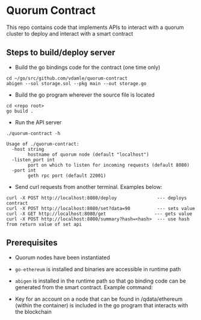# Quorum Contract
This repo contains code that implements APIs to interact with a quorum
cluster to deploy and interact with a smart contract

## Steps to build/deploy server

* Build the go bindings code for the contract (one time only)
```
cd ~/go/src/github.com/vdamle/quorum-contract
abigen --sol storage.sol --pkg main --out storage.go
```

* Build the go program wherever the source file is located
```
cd <repo root>
go build .
```
* Run the API server
```
./quorum-contract -h

Usage of ./quorum-contract:
  -host string
        hostname of quorum node (default "localhost")
  -listen_port int
        port on which to listen for incoming requests (default 8080)
  -port int
        geth rpc port (default 22001)
```

* Send curl requests from another terminal. Examples below:
```
curl -X POST http://localhost:8080/deploy               --- deploys contract
curl -X POST http://localhost:8080/set?data=90          --- sets value
curl -X GET http://localhost:8080/get                  --- gets value
curl -X POST http://localhost:8080/summary?hash=<hash>  --- use hash from return value of set api
```
## Prerequisites

* Quorum nodes have been instantiated

* `go-ethereum` is installed and binaries are accessible in runtime path

* `abigen` is installed in the runtime path so that go binding code can
  be generated from the smart contract. Example command:

* Key for an account on a node that can be found in /qdata/ethereum (within the container)
  is included in the go program that interacts with the blockchain
